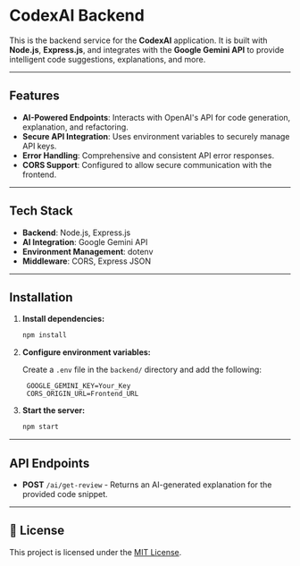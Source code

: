 # CodexAI Backend

This is the backend service for the **CodexAI** application. It is built with **Node.js**, **Express.js**, and integrates with the **Google Gemini API** to provide intelligent code suggestions, explanations, and more.

---

## Features

- **AI-Powered Endpoints**: Interacts with OpenAI's API for code generation, explanation, and refactoring.
- **Secure API Integration**: Uses environment variables to securely manage API keys.
- **Error Handling**: Comprehensive and consistent API error responses.
- **CORS Support**: Configured to allow secure communication with the frontend.

---

## Tech Stack

- **Backend**: Node.js, Express.js
- **AI Integration**: Google Gemini API
- **Environment Management**: dotenv
- **Middleware**: CORS, Express JSON

---

## Installation

1. **Install dependencies:**

   ```bash
   npm install
   ```

2. **Configure environment variables:**

   Create a `.env` file in the `backend/` directory and add the following:

   ```env
    GOOGLE_GEMINI_KEY=Your_Key
    CORS_ORIGIN_URL=Frontend_URL
   ```

3. **Start the server:**

   ```bash
   npm start
   ```

---

## API Endpoints

- **POST** `/ai/get-review` - Returns an AI-generated explanation for the provided code snippet.

---

## 📄 License

This project is licensed under the [MIT License](LICENSE).
